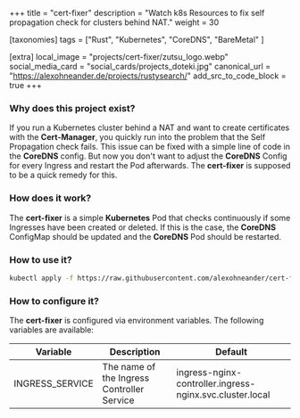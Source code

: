 +++
title = "cert-fixer"
description = "Watch k8s Resources to fix self propagation check for clusters behind NAT."
weight = 30

[taxonomies]
tags = ["Rust", "Kubernetes", "CoreDNS", "BareMetal" ]

[extra]
local_image = "projects/cert-fixer/zutsu_logo.webp"
social_media_card = "social_cards/projects_doteki.jpg"
canonical_url = "https://alexohneander.de/projects/rustysearch/"
add_src_to_code_block = true
+++

### Why does this project exist?

If you run a Kubernetes cluster behind a NAT and want to create certificates with the **Cert-Manager**, you quickly run into the problem that the Self Propagation check fails. This issue can be fixed with a simple line of code in the **CoreDNS** config. But now you don't want to adjust the **CoreDNS** Config for every Ingress and restart the Pod afterwards. The **cert-fixer** is supposed to be a quick remedy for this.

### How does it work?

The **cert-fixer** is a simple **Kubernetes** Pod that checks continuously if some Ingresses have been created or deleted. If this is the case, the **CoreDNS** ConfigMap should be updated and the **CoreDNS** Pod should be restarted.

### How to use it?

```bash
kubectl apply -f https://raw.githubusercontent.com/alexohneander/cert-fixer/main/deployment/deployment.yaml
```

### How to configure it?

The **cert-fixer** is configured via environment variables. The following variables are available:

| Variable | Description | Default |
| --- | --- | --- |
| INGRESS_SERVICE | The name of the Ingress Controller Service | ingress-nginx-controller.ingress-nginx.svc.cluster.local |
